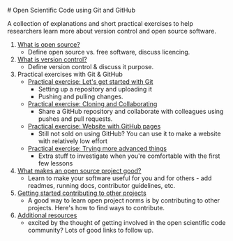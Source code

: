 
# Open Scientific Code using Git and GitHub  

A collection of explanations and short practical exercises to help researchers learn more about version control and open source software.

1. [What is open source?](01-what-is-open-source)
    - Define open source vs. free software, discuss licencing.
2. [What is version control?](02-what-is-version-control)
    - Define version control & discuss it purpose.  
3. Practical exercises with Git & GitHub
    - [Practical exercise: Let's get started with Git](practicalexercises/github/01-how-to-start-contributing-to-open-source)
        - Setting up a repository and uploading it
        - Pushing and pulling changes.
    - [Practical exercise: Cloning and Collaborating](practicalexercises/github/git-02-cloning-and-collaborating)
        - Share a GitHub repository and collaborate with colleagues using pushes and pull requests.
    - [Practical exercise: Website with GitHub pages](practicalexercises/github/git-03-websites-with-github-pages)
        - Still not sold on using GitHub? You can use it to make a website with relatively low effort
    - [Practical exercise: Trying more advanced things](practicalexercises/github/git-04-more-advanced-things-to-think-about)
        - Extra stuff to investigate when you're comfortable with the first few lessons
4. [What makes an open source project good?](03-what-makes-an-open-source-project-good)
    - Learn to make your software useful for you and for others - add readmes, running docs, contributor guidelines, etc.
5. [Getting started contributing to other projects](04-how-to-start-contributing-to-open-source)
    - A good way to learn open project norms is by contributing to other projects. Here's how to find ways to contribute.      
6. [Additional resources](05-additional-resourcess)
    - excited by the thought of getting involved in the open scientific code community? Lots of good links to follow up.
